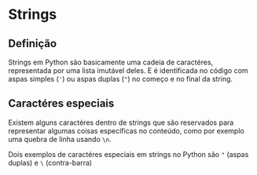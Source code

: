 # Strings

## Definição

Strings em Python são basicamente uma cadeia de caractéres, representada por uma lista imutável deles. E é identificada no código com aspas simples (`'`) ou aspas duplas (`"`) no começo e no final da string.

## Caractéres especiais

Existem alguns caractéres dentro de strings que são reservados para representar algumas coisas específicas no conteúdo, como por exemplo uma quebra de linha usando `\n`. 

Dois exemplos de caractéres especiais em strings no Python são `"` (aspas duplas) e `\` (contra-barra)